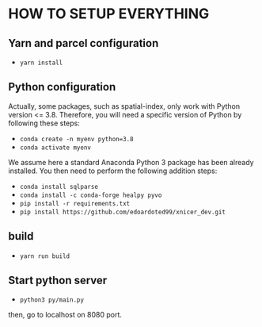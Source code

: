 # HOW TO SETUP EVERYTHING

## Yarn and parcel configuration

- `yarn install`

## Python configuration

Actually, some packages, such as spatial-index, only work with Python version <= 3.8. Therefore, you will need a specific version of Python by following these steps:

- `conda create -n myenv python=3.8`
- `conda activate myenv`

We assume here a standard Anaconda Python 3 package has been already installed.
You then need to perform the following addition steps:


- `conda install sqlparse`
- `conda install -c conda-forge healpy pyvo`
- `pip install -r requirements.txt`
- `pip install https://github.com/edoardoted99/xnicer_dev.git`


## build

- `yarn run build`

## Start python server

- `python3 py/main.py`

then, go to localhost on 8080 port.
